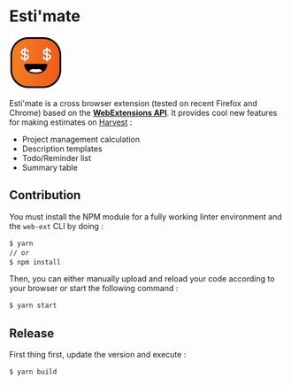# Esti'mate

![icon](assets/icon@2x.png)

Esti'mate is a cross browser extension (tested on recent Firefox and Chrome) based on the [**WebExtensions API**](https://developer.mozilla.org/en-US/Add-ons/WebExtensions). It provides cool new features for making estimates on [Harvest](https://getharvest.com/) :
- Project management calculation
- Description templates
- Todo/Reminder list
- Summary table

## Contribution

You must install the NPM module for a fully working linter environment and the `web-ext` CLI by doing :

```bash
$ yarn
// or
$ npm install
```

Then, you can either manually upload and reload your code according to your browser or start the following command :

```bash
$ yarn start
```

## Release

First thing first, update the version and execute :

```bash
$ yarn build
```
